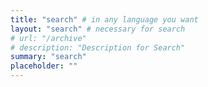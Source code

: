 ```yaml
---
title: "search" # in any language you want
layout: "search" # necessary for search
# url: "/archive"
# description: "Description for Search"
summary: "search"
placeholder: ""
---
```

